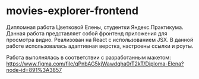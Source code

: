 # movies-explorer-frontend
Дипломная работа Цветковой Елены, студентки Яндекс.Практикума.  Данная работа представляет собой фронтенд приложения для просмотра видио. 
Реализован на React с использованием JSX. В данной работе использовалась адаптивная верстка, настроены ссылки и роуты.

Работа выполнялась в соответствии с разработанным макетом:
https://www.figma.com/file/qPnbAG5kjWawdqha0rT2kT/Diploma-Elena?node-id=891%3A3857